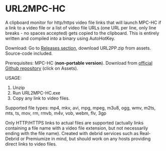 # URL2MPC-HC
A clipboard monitor for http/https video file links that will launch MPC-HC if a link to a video file or a list of video file URLs (one URL per line, only line breaks - no spaces accepted) gets copied to the clipboard.
This is entirely written and compiled into a binary using AutoHotKey.

Download: Go to [Releases section](https://github.com/morpheasgr/URL2MPC-HC/releases), download URL2PP.zip from assets. Source-code included.

Prerequisites: MPC-HC (**non-portable version**). Download from [official Github repository](https://github.com/clsid2/mpc-hc/releases) (click on Assets).

USAGE:
1. Unzip
2. Run URL2MPC-HC.exe
3. Copy any link to video files.

Supported file types: mp4, mkv, avi, mpg, mpeg, m3u8, ogg, wmv, m2ts, mts, ts, mov, rm, rmvb, m4v, vob, webm, flv, 3gp

Only HTTP/HTTPS links to actual files are supported (actually links containing a file name with a video file extension, but not necessarily ending with the file name).
Created with debrid services such as Real-Debrid or Premiumize in mind, but should work on any hosts providing direct links to video files.
